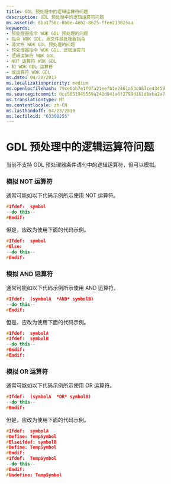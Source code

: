 ```yaml
---
title: GDL 预处理中的逻辑运算符问题
description: GDL 预处理中的逻辑运算符问题
ms.assetid: 8ba1758c-8b8e-4eb2-8625-ffee213025aa
keywords:
- 预处理器指令 WDK GDL 预处理的问题
- 指令 WDK GDL，源文件预处理器指令
- 源文件 WDK GDL 预处理的问题
- 预处理器指令 WDK GDL，逻辑运算符
- 逻辑运算符 WDK GDL
- NOT 运算符 WDK GDL
- 和 WDK GDL 运算符
- 或运算符 WDK GDL
ms.date: 04/20/2017
ms.localizationpriority: medium
ms.openlocfilehash: 79ce6bb7e1f9fa21eefb1e2461a53c087ce43450
ms.sourcegitcommit: 0cc5051945559a242d941a6f2799d161d8eba2a7
ms.translationtype: MT
ms.contentlocale: zh-CN
ms.lasthandoff: 04/23/2019
ms.locfileid: "63390255"
---
```

# <a name="problems-with-logical-operators-in-gdl-preprocessing"></a>GDL 预处理中的逻辑运算符问题


当前不支持 GDL 预处理器条件语句中的逻辑运算符，但可以模拟。

### <a href="" id="simulating-the-not-operator"></a> 模拟 NOT 运算符

通常可能如以下代码示例所示使用 NOT 运算符。

```cpp
#Ifdef:  symbol
--do this--
#Endif: 
```

但是，应改为使用下面的代码示例。

```cpp
#Ifdef:  symbol
#Else:
--do this--
#Endif: 
```

### <a href="" id="simulating-the-and-operator"></a> 模拟 AND 运算符

通常可能如以下代码示例所示使用 AND 运算符。

```cpp
#Ifdef:  (symbolA  *AND* symbolB)
--do this--
#Endif: 
```

但是，应改为使用下面的代码示例。

```cpp
#Ifdef:  symbolA
#Ifdef:  symbolB
--do this--
#Endif: 
#Endif: 
```

### <a href="" id="simulating-the-or-operator"></a> 模拟 OR 运算符

通常可能如以下代码示例所示使用 OR 运算符。

```cpp
#Ifdef:  (symbolA  *OR* symbolB)
--do this--
#Endif: 
```

但是，应改为使用下面的代码示例。

```cpp
#Ifdef:  symbolA
#Define: TempSymbol
#Elseifdef: symbolB
#Define: TempSymbol
#Endif: 
#Ifdef:  TempSymbol
--do this--
#Endif: 
#Undefine: TempSymbol
```

 

 




